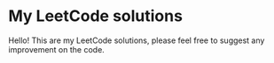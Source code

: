 # My LeetCode solutions
Hello! This are my LeetCode solutions, please feel free to suggest any improvement on the code.
